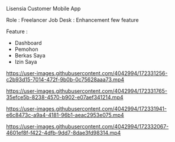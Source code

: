 Lisensia Customer Mobile App

Role : Freelancer
Job Desk : Enhancement few feature

Feature :
<ul>
  <li>Dashboard</>
  <li>Pemohon</li>
  <li>Berkas Saya</li>
  <li>Izin Saya</li>
</ul>

https://user-images.githubusercontent.com/4042994/172331256-c2b93d15-7014-472f-9b0b-0c75628aaa73.mp4



https://user-images.githubusercontent.com/4042994/172331765-35efce5b-8238-4570-b902-e07aef341214.mp4



https://user-images.githubusercontent.com/4042994/172331941-e6c8473c-a9a4-4181-96b1-aeac2953e075.mp4



https://user-images.githubusercontent.com/4042994/172332067-4601ef8f-f422-4dfb-9dd7-8dae3fd98314.mp4

